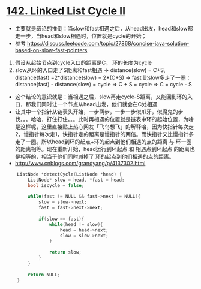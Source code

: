 # [142. Linked List Cycle II](https://leetcode.com/problems/linked-list-cycle-ii/#/solutions)
* 主要就是结论的推倒：当slow和fast相遇之后，从head出发，head和slow都走一步，当head和slow相遇时，位置就是cycle的开始；
* 参考 https://discuss.leetcode.com/topic/27868/concise-java-solution-based-on-slow-fast-pointers
1. 假设从起始节点到cycle入口的距离是C， 环的长度为cycle
2. slow从环的入口走了S距离和fast相遇
=> distance(slow) = C+S,     distance(fast) =2\*distance(slow) = 2\*(C+S)
=> fast 比slow多走了一圈： distance(fast) - distance(slow) = cycle
=> C + S = cycle 
=> C = cycle - S
* 这个结论的意识就是：当相遇之后，slow再走cycle-S距离，又能回到环的入口，那我们同时让一个节点从head出发，他们就会在C处相遇
* 让其中一个指针从链表头开始，一步两步，一步一步似爪牙，似魔鬼的步伐。。。哈哈，打住打住。。。此时再相遇的位置就是链表中环的起始位置，为啥是这样呢，这里直接贴上热心网友「飞鸟想飞」的解释哈，因为快指针每次走2，慢指针每次走1，快指针走的距离是慢指针的两倍。而快指针又比慢指针多走了一圈。所以head到环的起点+环的起点到他们相遇的点的距离 与 环一圈的距离相等。现在重新开始，head运行到环起点 和 相遇点到环起点 的距离也是相等的，相当于他们同时减掉了 环的起点到他们相遇的点的距离。
* http://www.cnblogs.com/grandyang/p/4137302.html


```C++
    ListNode *detectCycle(ListNode *head) {
        ListNode* slow = head, *fast = head;
        bool iscycle = false;
        
        while(fast != NULL && fast->next != NULL){
            slow = slow->next;
            fast = fast->next->next;
            
            if(slow == fast){
                while(head != slow){
                    head = head->next;
                    slow = slow->next;
                }
                
                return slow;
            }
        }
        
        return NULL;
    }
```




